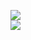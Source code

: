 [![](https://img.shields.io/badge/Made%20With-Github%20Spray-lightgrey.svg?style=for-the-badge&logo=github)](https://github.com/Annihil/github-spray#32108)  
[![](https://i.imgur.com/2DrTn0Z.gif)](https://github.com/Annihil/github-spray)